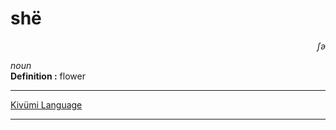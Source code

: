 
# shë

<div align="right"><i>ʃə</i></div>

*noun*  
**Definition :** flower  

---

[Kivümi Language](../README.md)

---
